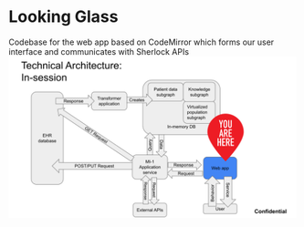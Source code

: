# Looking Glass
Codebase for the web app based on CodeMirror which forms our user interface and communicates with Sherlock APIs
![architecture](images/MVP_architecture.svg)

